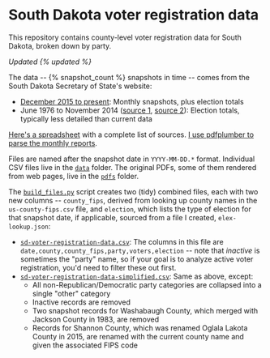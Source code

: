 # South Dakota voter registration data
This repository contains county-level voter registration data for South Dakota, broken down by party.

_Updated {% updated %}_

The data -- {% snapshot_count %} snapshots in time -- comes from the South Dakota Secretary of State's website:
- [December 2015 to present](https://sdsos.gov/elections-voting/upcoming-elections/voter-registration-totals/voter-registration-by-county.aspx): Monthly snapshots, plus election totals
- June 1976 to November 2014 ([source 1](https://sdsos.gov/elections-voting/election-resources/election-history/election-history-search.aspx), [source 2](https://sdsos.gov/elections-voting/election-resources/election-history/official-election-returns.aspx)): Election totals, typically less detailed than current data

[Here's a spreadsheet](https://docs.google.com/spreadsheets/d/10pmZWif5diKq39cQDo4G5NTov3Y5k_FZ-7pHfBYpAJg/edit?usp=sharing) with a complete list of sources. [I use pdfplumber to parse the monthly reports](Parse%20SD%20monthly%20voter%20registration%20report.ipynb).

Files are named after the snapshot date in `YYYY-MM-DD.*` format. Individual CSV files live in the [`data`](data) folder. The original PDFs, some of them rendered from web pages, live in the [`pdfs`](pdfs) folder.

The [`build_files.py`](build_files.py) script creates two (tidy) combined files, each with two new columns -- `county_fips`, derived from looking up county names in the `us-county-fips.csv` file, and `election`, which lists the type of election for that snapshot date, if applicable, sourced from a file I created, `elex-lookup.json`:
- [`sd-voter-registration-data.csv`](sd-voter-registration-data.csv): The columns in this file are `date,county,county_fips,party,voters,election` -- note that _inactive_ is sometimes the "party" name, so if your goal is to analyze active voter registration, you'd need to filter these out first.
- [`sd-voter-registration-data-simplified.csv`](sd-voter-registration-data-simplified.csv): Same as above, except:
    - All non-Republican/Democratic party categories are collapsed into a single "other" category
    - Inactive records are removed
    - Two snapshot records for Washabaugh County, which merged with Jackson County in 1983, are removed
    - Records for Shannon County, which was renamed Oglala Lakota County in 2015, are renamed with the current county name and given the associated FIPS code
